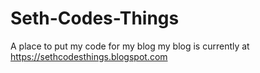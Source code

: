 # Seth-Codes-Things
A place to put my code for my blog
my blog is currently at https://sethcodesthings.blogspot.com
